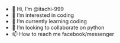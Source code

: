 - 👋 Hi, I’m @itachi-999
- 👀 I’m interested in coding
- 🌱 I’m currently learning coding
- 💞️ I’m looking to collaborate on python
- 📫 How to reach me facebook/messenger 

<!---
itachi-999/itachi-999 is a ✨ special ✨ repository because its `README.md` (this file) appears on your GitHub profile.
You can click the Preview link to take a look at your changes.
--->
